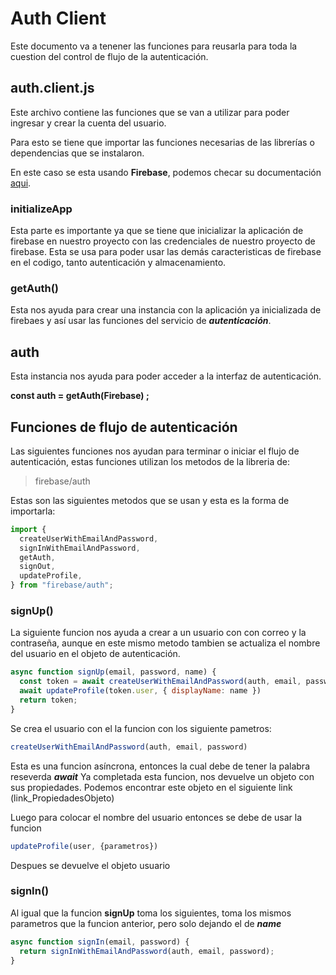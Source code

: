 
# Auth Client

Este documento va a tenener las funciones para reusarla para toda la cuestion del control de flujo de la autenticación.

## auth.client.js

Este archivo contiene las funciones que se van a utilizar para poder ingresar y crear la cuenta del usuario.

Para esto se tiene que importar las funciones necesarias de las librerías o dependencias que se instalaron.

En este caso se esta usando **Firebase**, podemos checar su documentación [aqui](https://firebase.google.com/docs).

### initializeApp

Esta parte es importante ya que se tiene que inicializar la aplicación de firebase en nuestro proyecto con las credenciales de nuestro proyecto de firebase.
Esta se usa para poder usar las demás caracteristicas de firebase en el codigo, tanto autenticación y almacenamiento.

### getAuth()

Esta nos ayuda para crear una instancia con la aplicación ya inicializada de firebaes y así usar las funciones del servicio de ***autenticación***.

## auth

Esta instancia nos ayuda para poder acceder a la interfaz de autenticación.

**const auth = getAuth(Firebase) ;**
## Funciones de flujo de autenticación

Las siguientes funciones nos ayudan para terminar o iniciar el flujo de autenticación, estas funciones utilizan los metodos de la libreria de:

>
> firebase/auth
>

Estas son las siguientes metodos que se usan y esta es la forma de importarla:

```javascript
import {
  createUserWithEmailAndPassword,
  signInWithEmailAndPassword,
  getAuth,
  signOut,
  updateProfile,
} from "firebase/auth";
```

### signUp()

La siguiente funcion nos ayuda a crear a un usuario con con correo y la contraseña, aunque en este mismo metodo tambien se actualiza el nombre del usuario en el objeto de autenticación.

```javascript
async function signUp(email, password, name) {
  const token = await createUserWithEmailAndPassword(auth, email, password);
  await updateProfile(token.user, { displayName: name })
  return token;
}
```

Se crea el usuario con el la funcion con los siguiente pametros:
```javascript
createUserWithEmailAndPassword(auth, email, password)
```
Esta es una funcion asíncrona, entonces la cual debe de tener la palabra reseverda ***await*** 
Ya completada esta funcion, nos devuelve un objeto con sus propiedades. Podemos encontrar este objeto en el siguiente link (link_PropiedadesObjeto)

Luego para colocar el nombre del usuario entonces se debe de usar la funcion
```javascript
updateProfile(user, {parametros})
```

Despues se devuelve el objeto usuario

### signIn()

Al igual que la funcion **signUp** toma los siguientes, toma los mismos parametros que la funcion anterior, pero solo dejando el de ___name___

```javascript
async function signIn(email, password) {
  return signInWithEmailAndPassword(auth, email, password);
}
```
